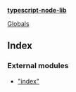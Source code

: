 **[typescript-node-lib](README.md)**

[Globals](README.md)

## Index

### External modules

* ["index"](modules/_index_.md)